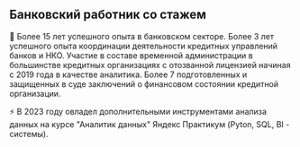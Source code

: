 ## Банковский работник со стажем
🔭 Более 15 лет успешного опыта в банковском секторе.
Более 3 лет успешного опыта координации деятельности кредитных управлений банков и НКО.
Участие в составе временной администрации в большинстве кредитных организациях с отозванной лицензией начиная с 2019 года в качестве аналитика.
Более 7 подготовленных и защищенных в суде заключений о финансовом состоянии кредитной организации.

⚡ В 2023 году овладел дополнительными инструментами анализа данных на курсе "Аналитик данных" Яндекс Практикум (Pyton, SQL, BI - системы).
